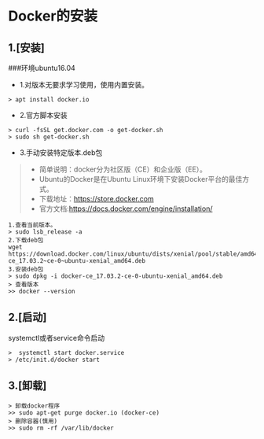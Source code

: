 # Docker的安装

## 1.[安装]
###环境ubuntu16.04

* 1.对版本无要求学习使用，使用内置安装。
```
> apt install docker.io
```

* 2.官方脚本安装
```
> curl -fsSL get.docker.com -o get-docker.sh
> sudo sh get-docker.sh
```

* 3.手动安装特定版本.deb包
 > * 简单说明：docker分为社区版（CE）和企业版（EE）。
 > * Ubuntu的Docker是在Ubuntu Linux环境下安装Docker平台的最佳方式。
 > * 下载地址：https://store.docker.com
 > * 官方文档:https://docs.docker.com/engine/installation/

```
1.查看当前版本。
> sudo lsb_release -a
2.下载deb包
wget https://download.docker.com/linux/ubuntu/dists/xenial/pool/stable/amd64/docker-ce_17.03.2~ce-0~ubuntu-xenial_amd64.deb
3.安装deb包
> sudo dpkg -i docker-ce_17.03.2-ce-0-ubuntu-xenial_amd64.deb
> 查看版本
>> docker --version
```

## 2.[启动]
systemctl或者service命令启动
```
>  systemctl start docker.service
> /etc/init.d/docker start
```

## 3.[卸载]

```
> 卸载docker程序
>> sudo apt-get purge docker.io (docker-ce)
> 删除容器(慎用)
>> sudo rm -rf /var/lib/docker
```
